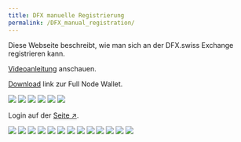 ```yaml
---
title: DFX manuelle Registrierung
permalink: /DFX_manual_registration/
---
```


Diese Webseite beschreibt, wie man sich an der DFX.swiss Exchange registrieren kann.

[Videoanleitung](https://www.youtube.com/watch?v=0C50S1GhBu8) anschauen.

[Download](https://defichain.com/downloads/) link zur Full Node Wallet.

![](../media/16.33.48.png)
![](../media/16.34.02.png)
![](../media/16.33.55.png)
![](../media/16.34.11.png)
![](../media/16.34.18.png)
![](../media/Bildschirmfoto_2021-08-26_um_16.34.24.png)

Login auf der [Seite ↗](https://payment.dfx.swiss/login).

![](../media/16.40.25-1.png)
![](../media/16.42.53-1.png)
![](../media/Bildschirmfoto_2021-08-26_um_16.40.55.png)
![](../media/16.41.12.png)
![](../media/Bildschirmfoto_2021-08-26_um_16.42.05.png)
![](../media/Bildschirmfoto_2021-08-26_um_16.42.17.png)
![](../media/16.51.52.png)
![](../media/16.43.30.-1png.png)
![](../media/Bildschirmfoto_2021-08-26_um_16.43.57-1.png)
![](../media/16.44.04-1.png)
![](../media/16.44.12-1.png)
![](../media/Bildschirmfoto_2021-08-26_um_16.44.21-1.png)
![](../media/Bildschirmfoto_2021-08-26_um_16.44.40-1.png)
